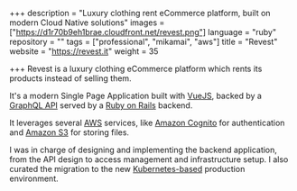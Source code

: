 +++
description = "Luxury clothing rent eCommerce platform, built on modern Cloud Native solutions"
images = ["https://d1r70b9eh1brae.cloudfront.net/revest.png"]
language = "ruby"
repository = ""
tags = ["professional", "mikamai", "aws"]
title = "Revest"
website = "https://revest.it"
weight = 35

+++
Revest is a luxury clothing eCommerce platform which rents its products instead of selling them.

It's a modern Single Page Application built with [VueJS](https://vuejs.org), backed by a [GraphQL API](https://graphql.org/) served by a [Ruby on Rails](https://rubyonrails.org/) backend.

It leverages several [AWS](https://aws.amazon.com/) services, like [Amazon Cognito](https://aws.amazon.com/it/cognito/) for authentication and [Amazon S3](https://aws.amazon.com/it/s3/) for storing files.

I was in charge of designing and implementing the backend application, from the API design to access management and infrastructure setup. I also curated the migration to the new [Kubernetes-based](https://kubernetes.io) production environment.
